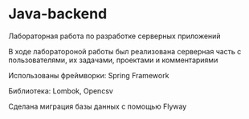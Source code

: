 # Java-backend
Лабораторная работа по разработке серверных приложений

В ходе лаборатороной работы был реализована серверная часть с пользователями, их задачами, проектами и комментариями

Использованы фреймворки: Spring Framework

Библиотека: Lombok, Opencsv

Сделана миграция базы данных с помощью Flyway
